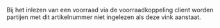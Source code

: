 Bij het inlezen van een voorraad via de voorraadkoppeling client worden partijen met dit artikelnummer niet ingelezen als deze vink aanstaat.